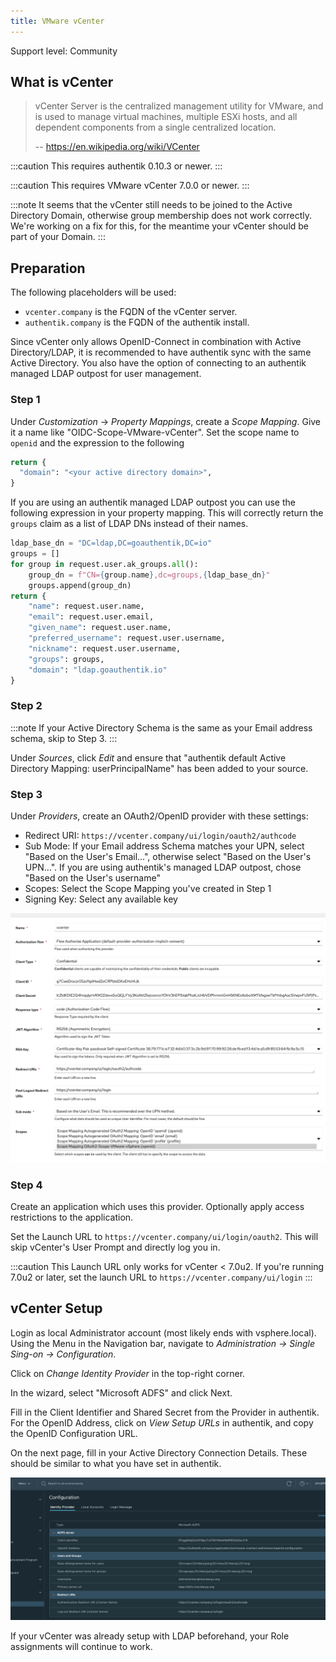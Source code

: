 ```yaml
---
title: VMware vCenter
---
```


<span class="badge badge--secondary">Support level: Community</span>

## What is vCenter

> vCenter Server is the centralized management utility for VMware, and is used to manage virtual machines, multiple ESXi hosts, and all dependent components from a single centralized location.
>
> -- https://en.wikipedia.org/wiki/VCenter

:::caution
This requires authentik 0.10.3 or newer.
:::

:::caution
This requires VMware vCenter 7.0.0 or newer.
:::

:::note
It seems that the vCenter still needs to be joined to the Active Directory Domain, otherwise group membership does not work correctly. We're working on a fix for this, for the meantime your vCenter should be part of your Domain.
:::

## Preparation

The following placeholders will be used:

-   `vcenter.company` is the FQDN of the vCenter server.
-   `authentik.company` is the FQDN of the authentik install.

Since vCenter only allows OpenID-Connect in combination with Active Directory/LDAP, it is recommended to have authentik sync with the same Active Directory. You also have the option of connecting to an authentik managed LDAP outpost for user management.

### Step 1

Under _Customization_ -> _Property Mappings_, create a _Scope Mapping_. Give it a name like "OIDC-Scope-VMware-vCenter". Set the scope name to `openid` and the expression to the following

```python
return {
  "domain": "<your active directory domain>",
}
```

If you are using an authentik managed LDAP outpost you can use the following expression in your property mapping. This will correctly return the `groups` claim as a list of LDAP DNs instead of their names.

```python
ldap_base_dn = "DC=ldap,DC=goauthentik,DC=io"
groups = []
for group in request.user.ak_groups.all():
    group_dn = f"CN={group.name},dc=groups,{ldap_base_dn}"
    groups.append(group_dn)
return {
    "name": request.user.name,
    "email": request.user.email,
    "given_name": request.user.name,
    "preferred_username": request.user.username,
    "nickname": request.user.username,
    "groups": groups,
    "domain": "ldap.goauthentik.io"
}
```

### Step 2

:::note
If your Active Directory Schema is the same as your Email address schema, skip to Step 3.
:::

Under _Sources_, click _Edit_ and ensure that "authentik default Active Directory Mapping: userPrincipalName" has been added to your source.

### Step 3

Under _Providers_, create an OAuth2/OpenID provider with these settings:

-   Redirect URI: `https://vcenter.company/ui/login/oauth2/authcode`
-   Sub Mode: If your Email address Schema matches your UPN, select "Based on the User's Email...", otherwise select "Based on the User's UPN...". If you are using authentik's managed LDAP outpost, chose "Based on the User's username"
-   Scopes: Select the Scope Mapping you've created in Step 1
-   Signing Key: Select any available key

![](./img/vmwarecenter-01.png)

### Step 4

Create an application which uses this provider. Optionally apply access restrictions to the application.

Set the Launch URL to `https://vcenter.company/ui/login/oauth2`. This will skip vCenter's User Prompt and directly log you in.

:::caution
This Launch URL only works for vCenter < 7.0u2. If you're running 7.0u2 or later, set the launch URL to `https://vcenter.company/ui/login`
:::

## vCenter Setup

Login as local Administrator account (most likely ends with vsphere.local). Using the Menu in the Navigation bar, navigate to _Administration -> Single Sing-on -> Configuration_.

Click on _Change Identity Provider_ in the top-right corner.

In the wizard, select "Microsoft ADFS" and click Next.

Fill in the Client Identifier and Shared Secret from the Provider in authentik. For the OpenID Address, click on _View Setup URLs_ in authentik, and copy the OpenID Configuration URL.

On the next page, fill in your Active Directory Connection Details. These should be similar to what you have set in authentik.

![](./img/vmwarecenter-02.png)

If your vCenter was already setup with LDAP beforehand, your Role assignments will continue to work.
